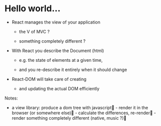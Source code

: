 <!-- .slide class="center" -->

# Hello world...

* React manages the view of your application

    * the V of MVC ?

    * something completely different ?


* With React you describe the Document (html)

    * e.g. the state of elements at a given time, 

    * and you re-describe it entirely when it should change


* React-DOM will take care of creating

    * and updating the actual DOM efficiently


Notes:
- a view library: produce a dom tree with javascript  - render it in the browser (or somewhere else)  - calculate the differences, re-render  - render something completely different (native, music ?)

